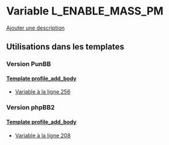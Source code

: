 # Variable L_ENABLE_MASS_PM
[Ajouter une description](https://fa-tvars.appspot.com/var/L_ENABLE_MASS_PM)

## Utilisations dans les templates

### Version PunBB

#### [Template profile_add_body](punbb/profile_add_body.md)
* [Variable &agrave; la ligne 256](../punbb/profile_add_body.tpl#L256)

### Version phpBB2

#### [Template profile_add_body](subsilver/profile_add_body.md)
* [Variable &agrave; la ligne 208](../subsilver/profile_add_body.tpl#L208)